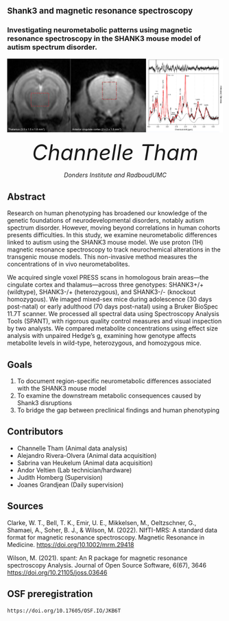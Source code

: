 <span style="font-size:0.9em;"> Shank3 and magnetic resonance spectroscopy  </span>
---

### Investigating neurometabolic patterns using magnetic resonance spectroscopy in the SHANK3 mouse model of autism spectrum disorder.



![frontcoverfig](https://github.com/grandjeanlab/shank3mrs/blob/53330568f9b35c4c7316d9d5838dd0f94805f069/figure/thalaccfig.png)

<p align="center"> 
<p align="center"><i style="font-size:50px;">Channelle Tham</i></p>
<p align="center"><i>Donders Institute and RadboudUMC </i></p>
</p>
</p>


## Abstract
Research on human phenotyping has broadened our knowledge of the genetic foundations of neurodevelopmental disorders, notably autism spectrum disorder. However, moving beyond correlations in human cohorts presents difficulties. In this study, we examine neurometabolic differences linked to autism using the SHANK3 mouse model. We use proton (1H) magnetic resonance spectroscopy to track neurochemical alterations in the transgenic mouse models. This non-invasive method measures the concentrations of in vivo neurometabolites.

We acquired single voxel PRESS scans in homologous brain areas—the cingulate cortex and thalamus—across three genotypes: SHANK3+/+ (wildtype), SHANK3-/+ (heterozygous), and SHANK3-/- (knockout homozygous). We imaged mixed-sex mice during adolescence (30 days post-natal) or early adulthood (70 days post-natal) using a Bruker BioSpec 11.7T scanner. We processed all spectral data using Spectroscopy Analysis Tools (SPANT), with rigorous quality control measures and visual inspection by two analysts. We compared metabolite concentrations using effect size analysis with unpaired Hedge’s g, examining how genotype affects metabolite levels in wild-type, heterozygous, and homozygous mice.

## Goals
1. To document region-specific neurometabolic differences associated with the SHANK3 mouse model
2. To examine the downstream metabolic consequences caused by Shank3 disruptions
3. To bridge the gap between preclinical findings and human phenotyping

## Contributors
<ul style=“list-style-type:circle”>
<li>  Channelle Tham (Animal data analysis)  </li>
<li>  Alejandro Rivera-Olvera (Animal data acquisition)  </li>
<li> Sabrina van Heukelum (Animal data acquisition)  </li>
<li> Andor Veltien (Lab technician/hardware)  </li>
<li> Judith Homberg (Supervision)  </li>
<li> Joanes Grandjean (Daily supervision)  </li>
</ul>

## Sources 
Clarke, W. T., Bell, T. K., Emir, U. E., Mikkelsen, M., Oeltzschner, G., Shamaei, A., Soher, B. J., & Wilson, M. (2022). NIfTI-MRS: A standard data format for magnetic resonance spectroscopy. Magnetic Resonance in Medicine.
https://doi.org/10.1002/mrm.29418

Wilson, M. (2021). spant: An R package for magnetic resonance spectroscopy 
Analysis. Journal of Open Source Software, 6(67), 3646
https://doi.org/10.21105/joss.03646

## OSF preregistration
````html
https://doi.org/10.17605/OSF.IO/JKB6T
````
